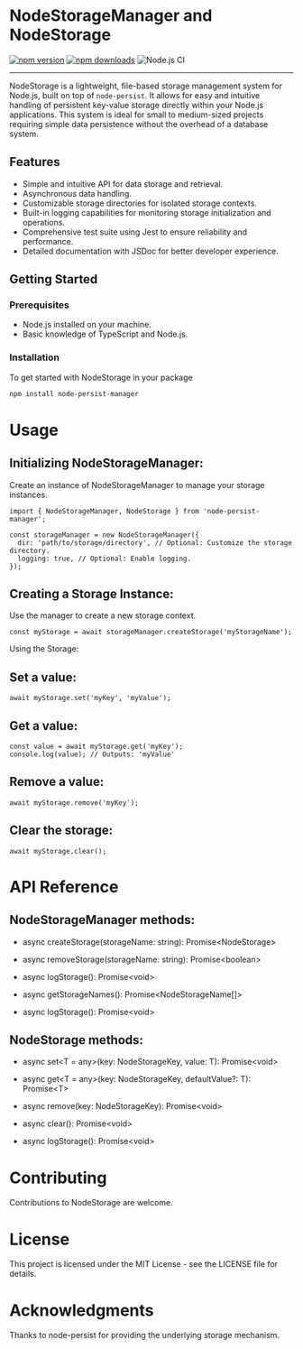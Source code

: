 # NodeStorageManager and NodeStorage

[![npm version](https://img.shields.io/npm/v/node-persist-manager.svg)](https://www.npmjs.com/package/node-persist-manager)
[![npm downloads](https://img.shields.io/npm/dt/node-persist-manager.svg)](https://www.npmjs.com/package/node-persist-manager)
![Node.js CI](https://github.com/Luligu/node-persist-manager/actions/workflows/build.yml/badge.svg)

---

NodeStorage is a lightweight, file-based storage management system for Node.js, built on top of `node-persist`. It allows for easy and intuitive handling of persistent key-value storage directly within your Node.js applications. This system is ideal for small to medium-sized projects requiring simple data persistence without the overhead of a database system.

## Features

- Simple and intuitive API for data storage and retrieval.
- Asynchronous data handling.
- Customizable storage directories for isolated storage contexts.
- Built-in logging capabilities for monitoring storage initialization and operations.
- Comprehensive test suite using Jest to ensure reliability and performance.
- Detailed documentation with JSDoc for better developer experience.

## Getting Started

### Prerequisites

- Node.js installed on your machine.
- Basic knowledge of TypeScript and Node.js.

### Installation

To get started with NodeStorage in your package

```bash
npm install node-persist-manager
```

# Usage

## Initializing NodeStorageManager:

Create an instance of NodeStorageManager to manage your storage instances.

```
import { NodeStorageManager, NodeStorage } from 'node-persist-manager';
```

```
const storageManager = new NodeStorageManager({
  dir: 'path/to/storage/directory', // Optional: Customize the storage directory.
  logging: true, // Optional: Enable logging.
});
```

## Creating a Storage Instance:

Use the manager to create a new storage context.

```
const myStorage = await storageManager.createStorage('myStorageName');
```

Using the Storage:

## Set a value:

```
await myStorage.set('myKey', 'myValue');
```

## Get a value:

```
const value = await myStorage.get('myKey');
console.log(value); // Outputs: 'myValue'
```

## Remove a value:

```
await myStorage.remove('myKey');
```

## Clear the storage:

```
await myStorage.clear();
```

# API Reference

## NodeStorageManager methods:

- async createStorage(storageName: string): Promise&lt;NodeStorage&gt;

- async removeStorage(storageName: string): Promise&lt;boolean&gt;

- async logStorage(): Promise&lt;void&gt;

- async getStorageNames(): Promise&lt;NodeStorageName[]&gt;

- async logStorage(): Promise&lt;void&gt;


## NodeStorage methods:

- async set<T = any>(key: NodeStorageKey, value: T): Promise&lt;void&gt;

- async get<T = any>(key: NodeStorageKey, defaultValue?: T): Promise&lt;T&gt;

- async remove(key: NodeStorageKey): Promise&lt;void&gt;

- async clear(): Promise&lt;void&gt;

- async logStorage(): Promise&lt;void&gt;

# Contributing

Contributions to NodeStorage are welcome.

# License

This project is licensed under the MIT License - see the LICENSE file for details.

# Acknowledgments

Thanks to node-persist for providing the underlying storage mechanism.